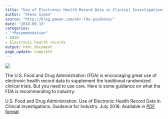 ```yaml
---
title: "Use of Electronic Health Record Data in Clinical Investigations. Guidance for Industry"
author: "Steve Simon"
source: "http://blog.pmean.com/ehr-fda-guidance/"
date: "2018-09-13"
categories:
- "*Recommendation"
- 2018
- Electronic health records
output: html_document
page_update: complete
---
```


![](http://www.pmean.com/new-images/18/ehr-fda-guidance01.png)

<!---More--->

The U.S. Food and Drug Administration (FDA) is encouraging great use of electronic health record data to supplement the traditional randomized clinical trials. But you need to use care. Here is some guidance on what the FDA is recommending to industry.

U.S. Food and Drug Administration. Use of Electronic Health Record Data in Clinical Investigations. Guidance for Industry. July 2018. Available in [PDF format][fda1]

[fda1]: https://www.fda.gov/downloads/Drugs/GuidanceComplianceRegulatoryInformation/Guidances/UCM501068.pdf